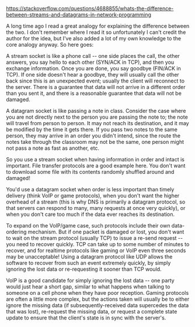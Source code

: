 https://stackoverflow.com/questions/4688855/whats-the-difference-between-streams-and-datagrams-in-network-programming

A long time ago I read a great analogy for explaining the difference between the two. I don't remember where I read it so unfortunately I can't credit the author for the idea, but I've also added a lot of my own knowledge to the core analogy anyway. So here goes:

A stream socket is like a phone call -- one side places the call, the other answers, you say hello to each other (SYN/ACK in TCP), and then you exchange information. Once you are done, you say goodbye (FIN/ACK in TCP). If one side doesn't hear a goodbye, they will usually call the other back since this is an unexpected event; usually the client will reconnect to the server. There is a guarantee that data will not arrive in a different order than you sent it, and there is a reasonable guarantee that data will not be damaged.

A datagram socket is like passing a note in class. Consider the case where you are not directly next to the person you are passing the note to; the note will travel from person to person. It may not reach its destination, and it may be modified by the time it gets there. If you pass two notes to the same person, they may arrive in an order you didn't intend, since the route the notes take through the classroom may not be the same, one person might not pass a note as fast as another, etc.

So you use a stream socket when having information in order and intact is important. File transfer protocols are a good example here. You don't want to download some file with its contents randomly shuffled around and damaged!

You'd use a datagram socket when order is less important than timely delivery (think VoIP or game protocols), when you don't want the higher overhead of a stream (this is why DNS is primarily a datagram protocol, so that servers can respond to many, many requests at once very quickly), or when you don't care too much if the data ever reaches its destination.

To expand on the VoIP/game case, such protocols include their own data-ordering mechanism. But if one packet is damaged or lost, you don't want to wait on the stream protocol (usually TCP) to issue a re-send request -- you need to recover quickly. TCP can take up to some number of minutes to recover, and for realtime protocols like gaming or VoIP even three seconds may be unacceptable! Using a datagram protocol like UDP allows the software to recover from such an event extremely quickly, by simply ignoring the lost data or re-requesting it sooner than TCP would.

VoIP is a good candidate for simply ignoring the lost data -- one party would just hear a short gap, similar to what happens when talking to someone on a cell phone when they have poor reception. Gaming protocols are often a little more complex, but the actions taken will usually be to either ignore the missing data (if subsequently-received data supercedes the data that was lost), re-request the missing data, or request a complete state update to ensure that the client's state is in sync with the server's.